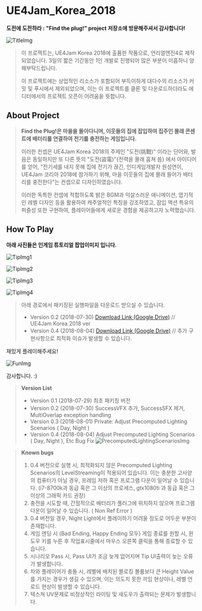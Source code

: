 # UE4Jam_Korea_2018

__도전에 도전하라 : "Find the plug!" project 저장소에 방문해주셔서 감사합니다!__

![TitleImg](./Challenge/ForCommit/Title.png)

> 이 프로젝트는, UE4Jam Korea 2018에 출품한 작품으로, 언리얼엔진4로 제작되었습니다. 3일의 짧은 기간동안 1인 개발로 진행되어 많은 부분이 미흡하니 양해부탁드립니다.
>
> 이 프로젝트에는 상업적인 리소스가 포함되어 부득이하게 대다수의 리소스가 커밋 및 푸시에서 제외되었으며, 이는 이 프로젝트를 클론 및 다운로드하더라도 에디터에서의 프로젝트 오픈이 어려움을 뜻합니다. 

About Project
---------
>__Find the Plug!은 마을을 돌아다니며, 이웃들의 집에 잡입하여 집주인 몰래 콘센트에 배터리를 연결하여 전기를 충전하는 게임입니다.__ 
>
>이러한 컨셉은 UE4Jam Korea 2018의 주제인 "도전(挑戰)" 이라는 단어와, 발음은 동일하지만 또 다른 뜻의 "도전(盜電)"{전력을 몰래 훔쳐 씀} 에서 아이디어를 얻어, "전기세를 내지 못해 집에 전기가 끊긴, 인디게임개발자 원성연이, UE4Jam 코리아 2018에 참가하기 위해, 마을 이웃들의 집에 몰래 들어가 배터리를 충전한다"는 컨셉으로 디자인하였습니다. 
>
>이러한 독특한 컨셉에 적합하도록 밝은 BGM과 익살스러운 애니메이션, 엽기적인 레벨 디자인 등을 활용하여 캐주얼적인 특징을 강조하였고, 잠입 액션 특유의 퍼즐성 또한 구현하여, 플레이어들에게 새로운 경험을 제공하고자 노력했습니다.

How To Play
--------
__아래 사진들은 인게임 튜토리얼 팝업이미지 입니다.__

![TipImg1](./Challenge/ForCommit/GitTip1.png)

![TipImg2](./Challenge/ForCommit/GitTip2.png)

![TipImg3](./Challenge/ForCommit/GitTip3.png)

![TipImg4](./Challenge/ForCommit/GitTip4.png)

> 아래 경로에서 패키징된 실행파일을 다운로드 받으실 수 있습니다.
>* Version 0.2 (2018-07-30) [Download Link (Google Drive)][1] // UE4Jam Korea 2018 ver
>* Version 0.4 (2018-08-04) [Download Link (Google Drive)][2] // 추가 구현사항으로 최적화 이슈가 발생할 수 있습니다. 

재밌게 플레이해주세요!

![FunImg](./Challenge/ForCommit/Fun.png)

감사합니다. :)

> __Version List__
>* Version 0.1 (2018-07-29) 최초 패키징 버전
>* Version 0.2 (2018-07-30) SuccessVFX 추가, SuccessSFX 제거, MultiOverlap exception handling
>* Version 0.3 (2018-08-01) Private: Adjust Precomputed Lighting Scenarios ( Day, Night )
>* Version 0.4 (2018-08-04) Adjust Precomputed Lighting Scenarios ( Day, Night ), Etc Bug Fix
> ![PrecomputedLightingScenariosImg](./Challenge/ForCommit/TwoLightLevelImage.png)

> __Known bugs__
> 1. 0.4 버전으로 실행 시, 최적화되지 않은 Precomputed Lighting Scenarios의 LevelStreaming이 적용되어 있습니다. 이는 충분한 고사양의 컴퓨터가 아닐 경우, 프레임 저하 혹은 프로그램 다운이 일어날 수 있습니다. (i7-8700k과 동급 혹은 그 이상의 프로세스, gtx1080ti 과 동급 혹은 그 이상의 그래픽 카드 권장)
> 2. 충전을 시도할 때, 간헐적으로 배터리가 플러그에 위치하지 않으며 프로그램 다운이 일어날 수 있습니다. ( Non Ref Error )
> 3. 0.4 버전일 경우, Night Light에서 플레이하기 어려울 정도로 어두운 부분이 존재합니다.
> 4. 게임 엔딩 시 (Bad Ending, Happy Ending 모두) 게임 종료를 원할 시, 윈도우 키를 누른 후 작업표시줄에서 마우스 오른쪽 클릭을 통해 종료할 수 있습니다.
> 5. 시나리오 Pass 시, Pass UI가 조금 늦게 없어지며 Tip UI출력이 늦는 오류가 발생합니다.
> 6. 차와 플레이어가 충돌 시, 레벨에 배치된 블로킹 볼륨보다 큰 Height Value를 가지는 경우가 생길 수 있으며, 이는 의도치 못한 끼임 현상이나, 레벨 언로드 현상이 발생할 수 있습니다.
> 7. 텍스쳐 UV문제로 비정상적인 라이팅 및 새도우가 출력되는 문제가 발생합니다.


[1]:https://drive.google.com/open?id=1dmDOBL34az80TLjYGfEAXXLuSLGWBLla
[2]:https://drive.google.com/open?id=1zp7D652sSwpT4-Tf2jwDFPSgvQ-3T6p2
